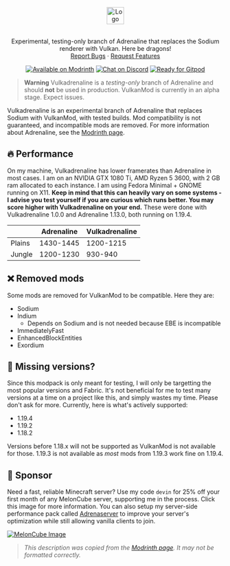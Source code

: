 <div align="center">
  <a href="https://github.com/intergrav/vulkadrenaline">
    <img src="https://raw.githubusercontent.com/intergrav/Branding/main/vulkadrenaline/vulkadrenaline_text_256h.png" alt="Logo" height="40">
  </a>
  <br />
  <br />
  <p align="center">
    Experimental, testing-only branch of Adrenaline that replaces the Sodium renderer with Vulkan. Here be dragons!
    <br />
    <a href="https://github.com/intergrav/vulkadrenaline/issues">Report Bugs</a>
    ·
    <a href="https://github.com/intergrav/vulkadrenaline/issues">Request Features</a>
  </p>
  <a href="https://modrinth.com/modpack/vulkadrenaline"><img src="https://cdn.jsdelivr.net/npm/@intergrav/devins-badges@3/assets/compact-minimal/available/modrinth_vector.svg" alt="Available on Modrinth"></a>
  <a href="https://discord.gg/36Tv44cYte"><img src="https://cdn.jsdelivr.net/npm/@intergrav/devins-badges@3/assets/compact-minimal/social/discord-singular_vector.svg" alt="Chat on Discord"></a>
  <a href="https://gitpod.io/from-referrer/"><img src="https://cdn.jsdelivr.net/npm/@intergrav/devins-badges@3/assets/compact-minimal/supported/gitpod_vector.svg" alt="Ready for Gitpod"></a>
</div>

> **Warning**
> Vulkadrenaline is a *testing-only* branch of Adrenaline and should **not** be used in production. VulkanMod is currently in an alpha stage. Expect issues.

Vulkadrenaline is an experimental branch of Adrenaline that replaces Sodium with VulkanMod, with tested builds. Mod compatibility is not guaranteed, and incompatible mods are removed. For more information about Adrenaline, see the [Modrinth page](https://modrinth.com/modpack/adrenaline).

## 🔥 Performance

On my machine, Vulkadrenaline has lower framerates than Adrenaline in most cases. I am on an NVIDIA GTX 1080 Ti, AMD Ryzen 5 3600, with 2 GB ram allocated to each instance. I am using Fedora Minimal + GNOME running on X11. **Keep in mind that this can heavily vary on some systems - I advise you test yourself if you are curious which runs better. You may score higher with Vulkadrenaline on your end.** These were done with Vulkadrenaline 1.0.0 and Adrenaline 1.13.0, both running on 1.19.4.

|  | Adrenaline | Vulkadrenaline |
|---|---|---|
| Plains | 1430-1445 | 1200-1215 |
| Jungle | 1200-1230 | 930-940 |

## ❌ Removed mods

Some mods are removed for VulkanMod to be compatible. Here they are:

- Sodium
- Indium
  - Depends on Sodium and is not needed because EBE is incompatible
- ImmediatelyFast
- EnhancedBlockEntities
- Exordium

## 🤔 Missing versions?

Since this modpack is only meant for testing, I will only be targetting the most popular versions and Fabric. It's not beneficial for me to test many versions at a time on a project like this, and simply wastes my time. Please don't ask for more. Currently, here is what's actively supported:

- 1.19.4
- 1.19.2
- 1.18.2

Versions before 1.18.x will not be supported as VulkanMod is not available for those. 1.19.3 is not available as *most* mods from 1.19.3 work fine on 1.19.4.

## 🍉 Sponsor
Need a fast, reliable Minecraft server? Use my code `devin` for 25% off your first month of any MelonCube server, supporting me in the process. Click this image for more information. You can also setup my server-side performance pack called [Adrenaserver](https://modrinth.com/modpack/adrenaserver) to improve your server's optimization while still allowing vanilla clients to join.

[![MelonCube Image](https://www.meloncube.net/partners/custom-banners/fc383dd6-4bb3-424f-b4fb-f540acb27e8b.png)](https://meloncube.net/devin)

> *This description was copied from the [Modrinth page](https://modrinth.com/modpack/vulkadrenaline). It may not be formatted correctly.*
